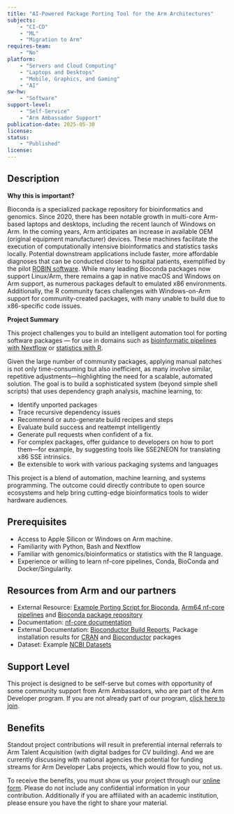 ```yaml
---
title: "AI-Powered Package Porting Tool for the Arm Architectures"
subjects:
    - "CI-CD"
    - "ML"
    - "Migration to Arm"
requires-team:
    - "No"
platform:
    - "Servers and Cloud Computing"
    - "Laptops and Desktops"
    - "Mobile, Graphics, and Gaming"
    - "AI"
sw-hw:
    - "Software"
support-level: 
    - "Self-Service"
    - "Arm Ambassador Support"
publication-date: 2025-05-30
license:
status:
    - "Published" 
license: 
---
```



## Description

**Why this is important?** 

Bioconda is a specialized package repository for bioinformatics and genomics. Since 2020, there has been notable growth in multi-core Arm-based laptops and desktops, including the recent launch of Windows on Arm. In the coming years, Arm anticipates an increase in available OEM (original equipment manufacturer) devices. These machines facilitate the execution of computationally intensive bioinformatics and statistics tasks locally. Potential downstream applications include faster, more affordable diagnoses that can be conducted closer to hospital patients, exemplified by the pilot [ROBIN software](https://www.nottingham.ac.uk/news/genetic-brain-tumour-diagnosis). While many leading Bioconda packages now support Linux/Arm, there remains a gap in native macOS and Windows on Arm support, as numerous packages default to emulated x86 environments. Additionally, the R community faces challenges with Windows-on-Arm support for community-created packages, with many unable to build due to x86-specific code issues.

**Project Summary**

This project challenges you to build an intelligent automation tool for porting software packages — for use in domains such as [bioinformatic pipelines with Nextflow](https://github.com/arm-university/Arm-Developer-Labs/blob/main/Projects/Projects/Bioinformatic-Pipeline-Analysis.md) or [statistics with R](https://github.com/arm-university/Arm-Developer-Labs/blob/main/Projects/Projects/R-Arm-Community-Support.md).

Given the large number of community packages, applying manual patches is not only time-consuming but also inefficient, as many involve similar, repetitive adjustments—highlighting the need for a scalable, automated solution.
The goal is to build a sophisticated system (beyond simple shell scripts) that uses dependency graph analysis, machine learning, to:

- Identify unported packages
- Trace recursive dependency issues
- Recommend or auto-generate build recipes and steps
- Evaluate build success and reattempt intelligently
- Generate pull requests when confident of a fix. 
- For complex packages, offer guidance to developers on how to port them—for example, by suggesting tools like SSE2NEON for translating x86 SSE intrinsics.
- Be extensible to work with various  packaging systems and languages

This project is a blend of automation, machine learning, and systems programming. The outcome could directly contribute to open source ecosystems and help bring cutting-edge bioinformatics tools to wider hardware audiences.

## Prerequisites

- Access to Apple Silicon or Windows on Arm machine. 
- Familiarity with Python, Bash and Nextflow
- Familiar with genomics/bioinformatics or statistics with the R language. 
- Experience or willing to learn nf-core pipelines, Conda, BioConda and Docker/Singularity.


## Resources from Arm and our partners

- External Resource: [Example Porting Script for Bioconda](https://github.com/dslarm/bioconda-contrib-notes/tree/main), [Arm64 nf-core pipelines](https://github.com/ewels/nf-core-arm-discovery/tree/main) and [Bioconda package repository](https://bioconda.github.io/)
- Documentation: [nf-core documentation](https://nf-co.re/docs/)
- External Documentation: [Bioconductor Build Reports](https://bioconductor.org/checkResults/), Package installation results for [CRAN](https://www.r-project.org/nosvn/winutf8/ucrt3/CRAN_aarch64/install_out/) and [Bioconductor](https://www.r-project.org/nosvn/winutf8/ucrt3/BIOC_aarch64/install_out/) packages
- Dataset: Example [NCBI Datasets](https://www.ncbi.nlm.nih.gov/datasets/)

## Support Level

This project is designed to be self-serve but comes with opportunity of some community support from Arm Ambassadors, who are part of the Arm Developer program. If you are not already part of our program, [click here to join](https://www.arm.com/resources/developer-program?#register).

## Benefits 

Standout project contributions will result in preferential internal referrals to Arm Talent Acquisition (with digital badges for CV building).  And we are currently discussing with national agencies the potential for funding streams for Arm Developer Labs projects, which would flow to you, not us.

To receive the benefits, you must show us your project through our [online form](https://forms.office.com/e/VZnJQLeRhD). Please do not include any confidential information in your contribution. Additionally if you are affiliated with an academic institution, please ensure you have the right to share your material.